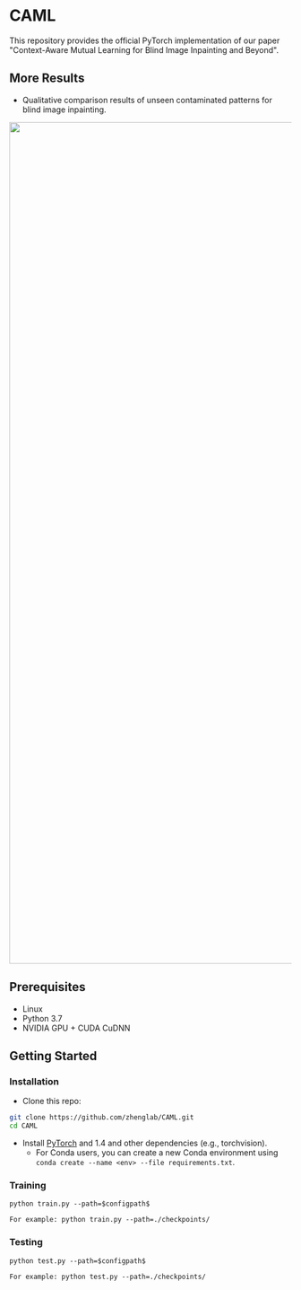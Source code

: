 # CAML

This repository provides the official PyTorch implementation of our paper "Context-Aware Mutual Learning for Blind Image Inpainting and Beyond".

## More Results

- Qualitative comparison results of unseen contaminated patterns for blind image inpainting.

<img src="unseen.png" width=800 height=1500/>

## Prerequisites

- Linux
- Python 3.7
- NVIDIA GPU + CUDA CuDNN

## Getting Started


### Installation

- Clone this repo:
```bash
git clone https://github.com/zhenglab/CAML.git
cd CAML
```

- Install [PyTorch](http://pytorch.org) and 1.4 and other dependencies (e.g., torchvision).
  - For Conda users, you can create a new Conda environment using `conda create --name <env> --file requirements.txt`.

### Training

```
python train.py --path=$configpath$

For example: python train.py --path=./checkpoints/
```

### Testing

```
python test.py --path=$configpath$ 

For example: python test.py --path=./checkpoints/
```

